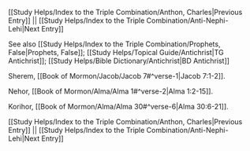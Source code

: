 [[Study Helps/Index to the Triple Combination/Anthon, Charles|Previous Entry]]  ||  [[Study Helps/Index to the Triple Combination/Anti-Nephi-Lehi|Next Entry]]

 See also [[Study Helps/Index to the Triple Combination/Prophets, False|Prophets, False]]; [[Study Helps/Topical Guide/Antichrist|TG Antichrist]]; [[Study Helps/Bible Dictionary/Antichrist|BD Antichrist]]

 Sherem, [[Book of Mormon/Jacob/Jacob 7#^verse-1|Jacob 7:1-2]].

 Nehor, [[Book of Mormon/Alma/Alma 1#^verse-2|Alma 1:2-15]].

 Korihor, [[Book of Mormon/Alma/Alma 30#^verse-6|Alma 30:6-21]].

[[Study Helps/Index to the Triple Combination/Anthon, Charles|Previous Entry]]  ||  [[Study Helps/Index to the Triple Combination/Anti-Nephi-Lehi|Next Entry]]